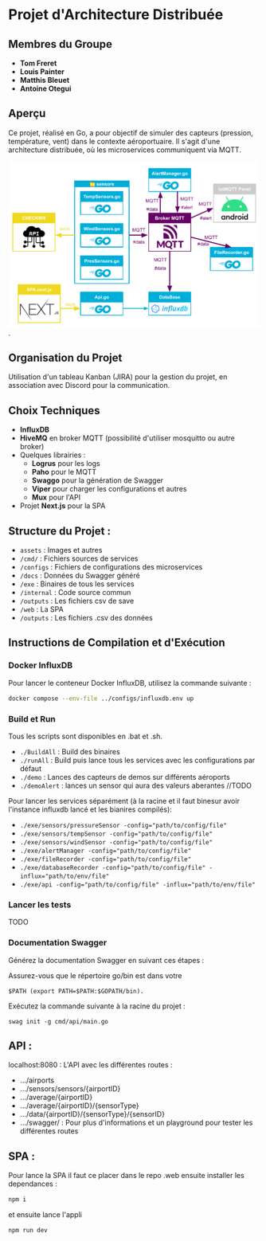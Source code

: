 # Projet d'Architecture Distribuée

## Membres du Groupe
- **Tom Freret**
- **Louis Painter**
- **Matthis Bleuet**
- **Antoine Otegui**

## Aperçu
Ce projet, réalisé en Go, a pour objectif de simuler des capteurs (pression, température, vent) dans le contexte aéroportuaire. Il s'agit d'une architecture distribuée, où les microservices communiquent via MQTT.

![Schema archi](./assets/architecture.png).

## Organisation du Projet
Utilisation d'un tableau Kanban (JIRA) pour la gestion du projet, en association avec Discord pour la communication.

## Choix Techniques
- **InfluxDB**
- **HiveMQ** en broker MQTT (possibilité d'utiliser mosquitto ou autre broker)
- Quelques librairies :
  - **Logrus** pour les logs
  - **Paho** pour le MQTT
  - **Swaggo** pour la génération de Swagger
  - **Viper** pour charger les configurations et autres
  - **Mux** pour l'API
- Projet **Next.js** pour la SPA

## Structure du Projet :
- `assets` : Images et autres
- `/cmd/` : Fichiers sources de services
- `/configs` : Fichiers de configurations des microservices
- `/docs` : Données du Swagger généré
- `/exe` : Binaires de tous les services
- `/internal` : Code source commun
- `/outputs` : Les fichiers csv de save
- `/web` : La SPA
- `/outputs` : Les fichiers .csv des données

## Instructions de Compilation et d'Exécution

### Docker InfluxDB

Pour lancer le conteneur Docker InfluxDB, utilisez la commande suivante :
```bash
docker compose --env-file ../configs/influxdb.env up
```

### Build et Run

Tous les scripts sont disponibles en .bat et .sh.

- `./BuildAll` : Build des binaires
- `./runAll` : Build puis lance tous les services avec les configurations par défaut
- `./demo` : Lances des capteurs de demos sur différents aéroports
- `./demoAlert` : lances un sensor qui aura des valeurs aberantes //TODO

Pour lancer les services séparément (à la racine et il faut binesur avoir l'instance influxdb lancé et les bianires compilés):

- `./exe/sensors/pressureSensor -config="path/to/config/file"`
- `./exe/sensors/tempSensor -config="path/to/config/file"`
- `./exe/sensors/windSensor -config="path/to/config/file"`
- `./exe/alertManager -config="path/to/config/file"`
- `./exe/fileRecorder -config="path/to/config/file"`
- `./exe/databaseRecorder -config="path/to/config/file" -influx="path/to/env/file"`
- `./exe/api -config="path/to/config/file" -influx="path/to/env/file"`

### Lancer les tests

TODO

### Documentation Swagger

Générez la documentation Swagger en suivant ces étapes :

Assurez-vous que le répertoire go/bin est dans votre

    $PATH (export PATH=$PATH:$GOPATH/bin).

Exécutez la commande suivante à la racine du projet :

    swag init -g cmd/api/main.go

## API :

localhost:8080 : L'API avec les différentes routes :
- .../airports
- .../sensors/sensors/{airportID}
- .../average/{airportID}
- .../average/{airportID}/{sensorType}
- .../data/{airportID}/{sensorType}/{sensorID}
- .../swagger/ : Pour plus d'informations et un playground pour tester les différentes routes
## SPA :

Pour lance la SPA il faut ce placer dans le repo .web
ensuite installer les dependances :

```bash
npm i
```

et ensuite lance l'appli

```bash
npm run dev
```